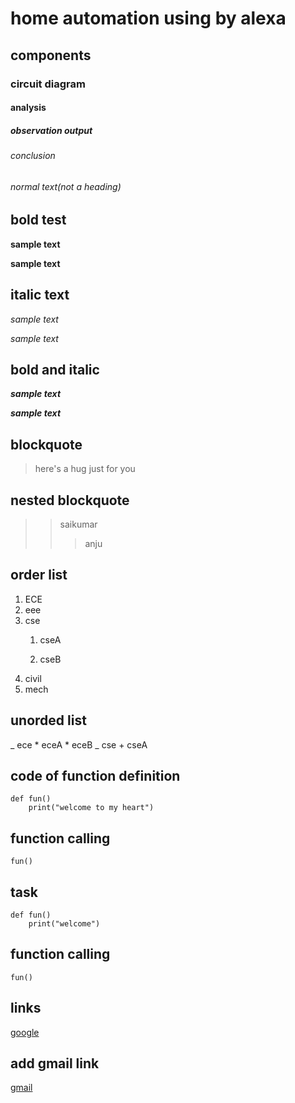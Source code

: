 # home automation using by alexa 
## components
### circuit diagram
#### analysis
##### observation output
###### conclusion
###### normal text(not a heading)
## bold test 
**sample text**

__sample text__
## italic text 
*sample text*

_sample text_
## bold and italic 
**_sample text_**

__*sample text*__
## blockquote 
> here's a hug just for you
## nested blockquote 
>> saikumar 
>>> anju
## order list 
1. ECE 
2. eee 
3. cse 
   1. cseA

   2. cseB 
4. civil 
5. mech
## unorded list 
_ ece 
    * eceA 
    * eceB
_ cse 
    + cseA
## code of function definition
```
def fun()
    print("welcome to my heart")
```
## function calling 
`
fun()
`
## task 
```
def fun()
    print("welcome")
```
## function calling 
`
fun()
`
## links 
[google](https://www.google.com)

## add gmail link 
[gmail](https://www.google.com)
